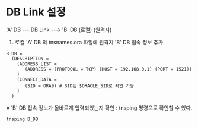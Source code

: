 # DB Link 설정

'A' DB   --- DB Link --→ 'B' DB
 (로컬)                          (원격지)
 
 1. 로컬 'A' DB 의 tnsnames.ora 파일에 원격지 'B' DB 접속 정보 추가
```
B_DB =
  (DESCRIPTION =
    (ADDRESS_LIST =
       (ADDRESS = (PROTOCOL = TCP) (HOST = 192.168.0.1) (PORT = 1521))
    )
    (CONNECT_DATA =
       (SID = ORA9) # SID는 $ORACLE_SID로 확인 가능
    )
  )
```
※ 'B' DB 접속 정보가 올바르게 입력되었는지 확인 : tnsping 명령으로 확인할 수 있다.
```
tnsping B_DB
```

